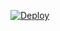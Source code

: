 [![Deploy](https://www.herokucdn.com/deploy/button.png)](https://dashboard.heroku.com/new?template=https://github.com/cqm3888/HX)
